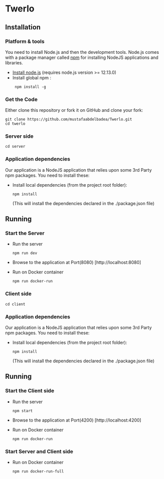 # Twerlo

## Installation

### Platform & tools

You need to install Node.js and then the development tools. Node.js comes with a package manager called [npm](http://npmjs.org) for installing NodeJS applications and libraries.
* [Install node.js](http://nodejs.org/download/) (requires node.js version >= 12.13.0)
* Install global npm : 
   ```
    npm install -g 
    ```
### Get the Code

Either clone this repository or fork it on GitHub and clone your fork:

```
git clone https://github.com/mustafaabdelbadea/Twerlo.git
cd twerlo
```

### Server side

```
cd server
```

### Application dependencies

Our application is a NodeJS application that relies upon some 3rd Party npm packages.  You need to install these:

* Install local dependencies (from the project root folder):

    ```
    npm install
    ```

  (This will install the dependencies declared in the ./package.json file)

## Running
### Start the Server
* Run the server

    ```
    npm run dev
    ```
* Browse to the application at Port(8080) [http://localhost:8080]

* Run on Docker container 
    ```
    npm run docker-run
    ```

### Client side

```
cd client
```

### Application dependencies

Our application is a NodeJS application that relies upon some 3rd Party npm packages.  You need to install these:

* Install local dependencies (from the project root folder):

    ```
    npm install
    ```

  (This will install the dependencies declared in the ./package.json file)

## Running
### Start the Client side

* Run the server

    ```
    npm start
    ```
* Browse to the application at Port(4200) [http://localhost:4200]

* Run on Docker container 
    ```
    npm run docker-run
    ```

    
### Start Server and Client side

* Run on Docker container 
    ```
    npm run docker-run-full
    ```

